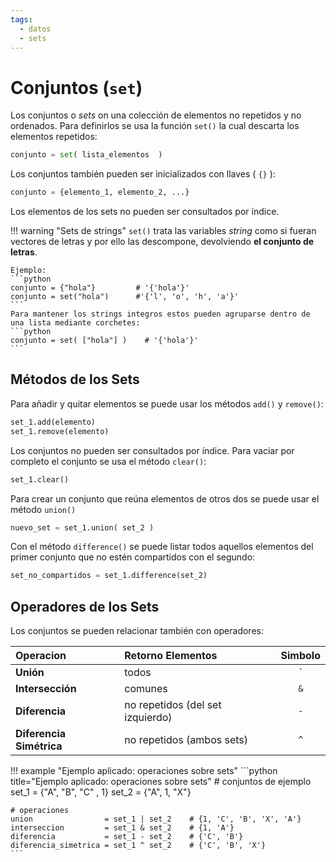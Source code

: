 ```yaml
---
tags:
  - datos
  - sets
---
```


# Conjuntos (`set`)

Los conjuntos o *sets* on una colección de elementos
no repetidos y no ordenados.
Para definirlos se usa la función `set()`
la cual descarta los elementos repetidos:

```python
conjunto = set( lista_elementos  )
```

Los conjuntos también pueden ser inicializados con llaves ( `{}` ):

```python
conjunto = {elemento_1, elemento_2, ...}
```

Los elementos de los sets no pueden ser consultados por índice. 

!!! warning "Sets de strings"
    `set()` trata las variables *string* como si fueran vectores de letras y por ello las descompone, devolviendo **el conjunto de letras**. 

    Ejemplo:
    ```python
    conjunto = {"hola"}         # '{'hola'}'
    conjunto = set("hola")      #'{'l', 'o', 'h', 'a'}' 
    ```
    Para mantener los strings integros estos pueden agruparse dentro de una lista mediante corchetes:
    ```python
    conjunto = set( ["hola"] )    # '{'hola'}'
    ```

## Métodos de los Sets

Para añadir y quitar elementos se puede usar los métodos `add()` y `remove()`:
```python
set_1.add(elemento)
set_1.remove(elemento)
```


Los conjuntos no pueden ser consultados por índice. Para vaciar por completo el conjunto se usa el método  `clear()`:

```python
set_1.clear()
```
Para crear un conjunto que reúna elementos de otros dos se puede usar el método `union()`

```python
nuevo_set = set_1.union( set_2 )
```

Con el método `difference()` se puede listar todos aquellos elementos del primer conjunto que no estén compartidos con el segundo:

```python
set_no_compartidos = set_1.difference(set_2)
```
## Operadores de los Sets

Los conjuntos se pueden relacionar también con operadores:

|Operacion | Retorno Elementos| Simbolo|
|:-----|:-----|:----:|
| **Unión** | todos   |       `|` |
| **Intersección** |  comunes |  `&` |
| **Diferencia** | no repetidos (del set izquierdo) | `-` |
| **Diferencia Simétrica** |  no repetidos (ambos sets) | `^` |

!!! example "Ejemplo aplicado: operaciones sobre sets"
    ```python title="Ejemplo aplicado: operaciones sobre sets"
    # conjuntos de ejemplo
    set_1 = {"A", "B", "C" , 1}
    set_2 = {"A", 1, "X"}

    # operaciones
    union                = set_1 | set_2    # {1, 'C', 'B', 'X', 'A'}
    interseccion         = set_1 & set_2    # {1, 'A'}
    diferencia           = set_1 - set_2    # {'C', 'B'}
    diferencia_simetrica = set_1 ^ set_2    # {'C', 'B', 'X'}
    ```

